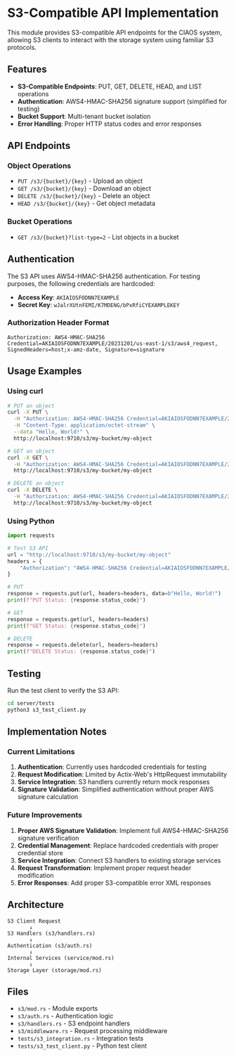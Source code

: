 # S3-Compatible API Implementation

This module provides S3-compatible API endpoints for the CIAOS system, allowing S3 clients to interact with the storage system using familiar S3 protocols.

## Features

- **S3-Compatible Endpoints**: PUT, GET, DELETE, HEAD, and LIST operations
- **Authentication**: AWS4-HMAC-SHA256 signature support (simplified for testing)
- **Bucket Support**: Multi-tenant bucket isolation
- **Error Handling**: Proper HTTP status codes and error responses

## API Endpoints

### Object Operations

- `PUT /s3/{bucket}/{key}` - Upload an object
- `GET /s3/{bucket}/{key}` - Download an object  
- `DELETE /s3/{bucket}/{key}` - Delete an object
- `HEAD /s3/{bucket}/{key}` - Get object metadata

### Bucket Operations

- `GET /s3/{bucket}?list-type=2` - List objects in a bucket

## Authentication

The S3 API uses AWS4-HMAC-SHA256 authentication. For testing purposes, the following credentials are hardcoded:

- **Access Key**: `AKIAIOSFODNN7EXAMPLE`
- **Secret Key**: `wJalrXUtnFEMI/K7MDENG/bPxRfiCYEXAMPLEKEY`

### Authorization Header Format

```
Authorization: AWS4-HMAC-SHA256 Credential=AKIAIOSFODNN7EXAMPLE/20231201/us-east-1/s3/aws4_request, SignedHeaders=host;x-amz-date, Signature=signature
```

## Usage Examples

### Using curl

```bash
# PUT an object
curl -X PUT \
  -H "Authorization: AWS4-HMAC-SHA256 Credential=AKIAIOSFODNN7EXAMPLE/20231201/us-east-1/s3/aws4_request, SignedHeaders=host;x-amz-date, Signature=signature" \
  -H "Content-Type: application/octet-stream" \
  --data "Hello, World!" \
  http://localhost:9710/s3/my-bucket/my-object

# GET an object
curl -X GET \
  -H "Authorization: AWS4-HMAC-SHA256 Credential=AKIAIOSFODNN7EXAMPLE/20231201/us-east-1/s3/aws4_request, SignedHeaders=host;x-amz-date, Signature=signature" \
  http://localhost:9710/s3/my-bucket/my-object

# DELETE an object
curl -X DELETE \
  -H "Authorization: AWS4-HMAC-SHA256 Credential=AKIAIOSFODNN7EXAMPLE/20231201/us-east-1/s3/aws4_request, SignedHeaders=host;x-amz-date, Signature=signature" \
  http://localhost:9710/s3/my-bucket/my-object
```

### Using Python

```python
import requests

# Test S3 API
url = "http://localhost:9710/s3/my-bucket/my-object"
headers = {
    "Authorization": "AWS4-HMAC-SHA256 Credential=AKIAIOSFODNN7EXAMPLE/20231201/us-east-1/s3/aws4_request, SignedHeaders=host;x-amz-date, Signature=signature"
}

# PUT
response = requests.put(url, headers=headers, data=b"Hello, World!")
print(f"PUT Status: {response.status_code}")

# GET
response = requests.get(url, headers=headers)
print(f"GET Status: {response.status_code}")

# DELETE
response = requests.delete(url, headers=headers)
print(f"DELETE Status: {response.status_code}")
```

## Testing

Run the test client to verify the S3 API:

```bash
cd server/tests
python3 s3_test_client.py
```

## Implementation Notes

### Current Limitations

1. **Authentication**: Currently uses hardcoded credentials for testing
2. **Request Modification**: Limited by Actix-Web's HttpRequest immutability
3. **Service Integration**: S3 handlers currently return mock responses
4. **Signature Validation**: Simplified authentication without proper AWS signature calculation

### Future Improvements

1. **Proper AWS Signature Validation**: Implement full AWS4-HMAC-SHA256 signature verification
2. **Credential Management**: Replace hardcoded credentials with proper credential store
3. **Service Integration**: Connect S3 handlers to existing storage services
4. **Request Transformation**: Implement proper request header modification
5. **Error Responses**: Add proper S3-compatible error XML responses

## Architecture

```
S3 Client Request
       ↓
S3 Handlers (s3/handlers.rs)
       ↓
Authentication (s3/auth.rs)
       ↓
Internal Services (service/mod.rs)
       ↓
Storage Layer (storage/mod.rs)
```

## Files

- `s3/mod.rs` - Module exports
- `s3/auth.rs` - Authentication logic
- `s3/handlers.rs` - S3 endpoint handlers
- `s3/middleware.rs` - Request processing middleware
- `tests/s3_integration.rs` - Integration tests
- `tests/s3_test_client.py` - Python test client
